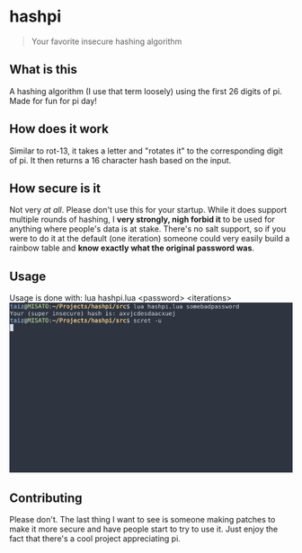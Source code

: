 # hashpi
> Your favorite insecure hashing algorithm

## What is this
A hashing algorithm (I use that term loosely) using the first 26 digits of pi. Made for fun for pi day!

## How does it work
Similar to rot-13, it takes a letter and "rotates it" to the corresponding digit of pi. It then returns a 16 character hash based on the input.

## How secure is it
Not very _at all_. Please don't use this for your startup. While it does support multiple rounds of hashing, I **very strongly, nigh forbid it** to be used for anything where people's data is at stake. There's no salt support, so if you were to do it at the default (one iteration) someone could very easily build a rainbow table and **know exactly what the original password was**.

## Usage
Usage is done with: lua hashpi.lua \<password\> \<iterations\>
![Example usage](https://raw.githubusercontent.com/TaizWeb/hashpi/master/screenshots/screenshot.png)

## Contributing
Please don't. The last thing I want to see is someone making patches to make it more secure and have people start to try to use it. Just enjoy the fact that there's a cool project appreciating pi.


